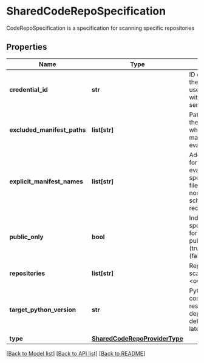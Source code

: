 # SharedCodeRepoSpecification

CodeRepoSpecification is a specification for scanning specific repositories

## Properties
Name | Type | Description | Notes
------------ | ------------- | ------------- | -------------
**credential_id** | **str** | ID of the credentials in the credentials store to use for authenticating with the code repo service provider.  | [optional] 
**excluded_manifest_paths** | **list[str]** | Paths in the repository the scanner ignores when looking for manifest files to evaluate.  | [optional] 
**explicit_manifest_names** | **list[str]** | Additional manifest files for the scanner to evaluate. Explicitly specify manifest filenames when you use non-standard naming schemes. (e.g., prod-requirements.txt).  | [optional] 
**public_only** | **bool** | Indicates whether this specification is meant for (unauthenticated) public-only scanning (true) or private as well (false).  | [optional] 
**repositories** | **list[str]** | Repository names to scan. The format is &lt;owner&gt;/&lt;repo_name&gt;.  | [optional] 
**target_python_version** | **str** | Python version to consider when resolving Python dependencies. The default value is the latest version.  | [optional] 
**type** | [**SharedCodeRepoProviderType**](SharedCodeRepoProviderType.md) |  | [optional] 

[[Back to Model list]](../README.md#documentation-for-models) [[Back to API list]](../README.md#documentation-for-api-endpoints) [[Back to README]](../README.md)


